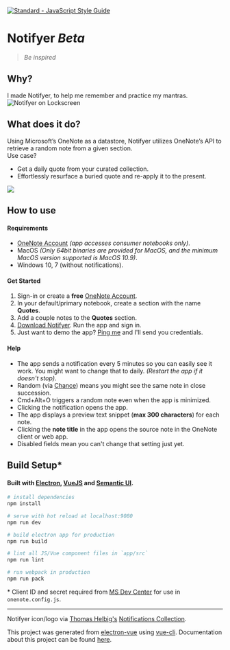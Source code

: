 [![Standard - JavaScript Style Guide](https://img.shields.io/badge/code%20style-standard-brightgreen.svg)](http://standardjs.com/)

# Notifyer *Beta*
>*Be inspired*

## Why?
I made Notifyer, to help me remember and practice my mantras.
![Notifyer on Lockscreen](http://i.imgur.com/Ekrnpp7.png)

## What does it do?
Using Microsoft’s OneNote as a datastore, Notifyer utilizes OneNote’s API to retrieve a random note from a given section.  
Use case?  
- Get a daily quote from your curated collection.  
- Effortlessly resurface a buried quote and re-apply it to the present.  

![](http://g.recordit.co/B4qxjGiR9I.gif)

## How to use
#### Requirements
- [OneNote Account][] *(app accesses consumer notebooks only)*.  
- MacOS *(Only 64bit binaries are provided for MacOS, and the minimum MacOS version supported is MacOS 10.9)*.
- Windows 10, 7 (without notifications).

#### Get Started
1. Sign-in or create a **free** [OneNote Account][].
2. In your default/primary notebook, create a section with the name **Quotes**.
3. Add a couple notes to the **Quotes** section.
4. [Download Notifyer][]. Run the app and sign in.
5. Just want to demo the app? [Ping me](http://twitter.com/komplexb) and I'll send you credentials.

#### Help
- The app sends a notification every 5 minutes so you can easily see it work. You might want to change that to daily. *(Restart the app if it doesn't stop)*.
- Random (via [Chance][]) means you might see the same note in close succession.
- Cmd+Alt+O triggers a random note even when the app is minimized.
- Clicking the notification opens the app.
- The app displays a preview text snippet (**max 300 characters**) for each note.
- Clicking the **note title** in the app opens the source note in the OneNote client or web app.
- Disabled fields mean you can't change that setting just yet.


## Build Setup*
#### Built with [Electron](http://electron.atom.io/), [VueJS](https://vuejs.org/v2/guide/) and [Semantic UI](http://semantic-ui.com/).

``` bash
# install dependencies
npm install

# serve with hot reload at localhost:9080
npm run dev

# build electron app for production
npm run build

# lint all JS/Vue component files in `app/src`
npm run lint

# run webpack in production
npm run pack
```
\* Client ID and secret required from [MS Dev Center](https://msdn.microsoft.com/en-us/office/office365/howto/onenote-auth#register-msa) for use in `onenote.config.js`.

---
Notifyer icon/logo via [Thomas Helbig's][] [Notifications Collection][].

This project was generated from [electron-vue](https://github.com/SimulatedGREG/electron-vue) using [vue-cli](https://github.com/vuejs/vue-cli). Documentation about this project can be found [here](https://simulatedgreg.gitbooks.io/electron-vue/content/index.html).

[Thomas Helbig's]: https://thenounproject.com/dergraph
[Notifications Collection]: https://thenounproject.com/dergraph/collection/notifications
[OneNote Account]: http://onenote.com
[Download Notifyer]: https://github.com/komplexb/notifyer-electron/releases
[Chance]: http://chancejs.com